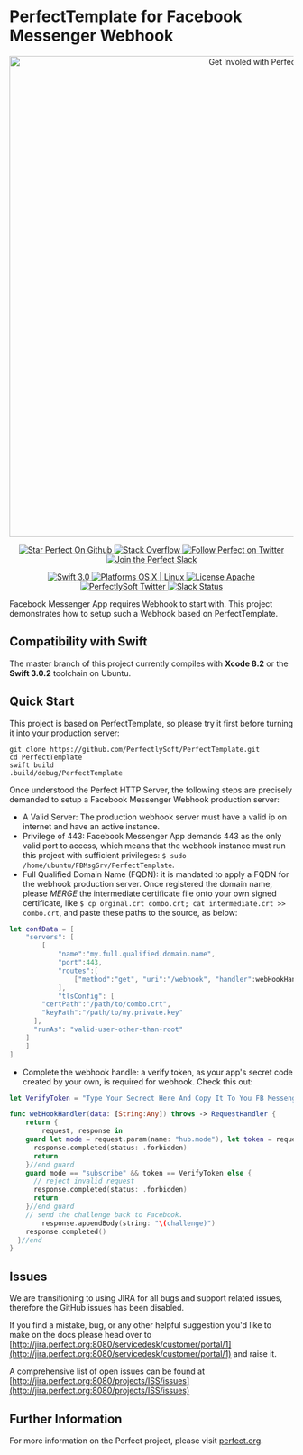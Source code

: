 # PerfectTemplate for Facebook Messenger Webhook

<p align="center">
    <a href="http://perfect.org/get-involved.html" target="_blank">
        <img src="http://perfect.org/assets/github/perfect_github_2_0_0.jpg" alt="Get Involed with Perfect!" width="854" />
    </a>
</p>

<p align="center">
    <a href="https://github.com/PerfectlySoft/Perfect" target="_blank">
        <img src="http://www.perfect.org/github/Perfect_GH_button_1_Star.jpg" alt="Star Perfect On Github" />
    </a>  
    <a href="http://stackoverflow.com/questions/tagged/perfect" target="_blank">
        <img src="http://www.perfect.org/github/perfect_gh_button_2_SO.jpg" alt="Stack Overflow" />
    </a>  
    <a href="https://twitter.com/perfectlysoft" target="_blank">
        <img src="http://www.perfect.org/github/Perfect_GH_button_3_twit.jpg" alt="Follow Perfect on Twitter" />
    </a>  
    <a href="http://perfect.ly" target="_blank">
        <img src="http://www.perfect.org/github/Perfect_GH_button_4_slack.jpg" alt="Join the Perfect Slack" />
    </a>
</p>

<p align="center">
    <a href="https://developer.apple.com/swift/" target="_blank">
        <img src="https://img.shields.io/badge/Swift-3.0-orange.svg?style=flat" alt="Swift 3.0">
    </a>
    <a href="https://developer.apple.com/swift/" target="_blank">
        <img src="https://img.shields.io/badge/Platforms-OS%20X%20%7C%20Linux%20-lightgray.svg?style=flat" alt="Platforms OS X | Linux">
    </a>
    <a href="http://perfect.org/licensing.html" target="_blank">
        <img src="https://img.shields.io/badge/License-Apache-lightgrey.svg?style=flat" alt="License Apache">
    </a>
    <a href="http://twitter.com/PerfectlySoft" target="_blank">
        <img src="https://img.shields.io/badge/Twitter-@PerfectlySoft-blue.svg?style=flat" alt="PerfectlySoft Twitter">
    </a>
    <a href="http://perfect.ly" target="_blank">
        <img src="http://perfect.ly/badge.svg" alt="Slack Status">
    </a>
</p>

Facebook Messenger App requires Webhook to start with. This project demonstrates how to setup such a Webhook based on PerfectTemplate.

## Compatibility with Swift

The master branch of this project currently compiles with **Xcode 8.2** or the **Swift 3.0.2** toolchain on Ubuntu.

## Quick Start

This project is based on PerfectTemplate, so please try it first before turning it into your production server:

```
git clone https://github.com/PerfectlySoft/PerfectTemplate.git
cd PerfectTemplate
swift build
.build/debug/PerfectTemplate
```

Once understood the Perfect HTTP Server, the following steps are precisely demanded to setup a Facebook Messenger Webhook production server:

- A Valid Server: The production webhook server must have a valid ip on internet and have an active instance.
- Privilege of 443: Facebook Messenger App demands 443 as the only valid port to access, which means that the webhook instance must run this project with sufficient privileges: `$ sudo /home/ubuntu/FBMsgSrv/PerfectTemplate`.
- Full Qualified Domain Name (FQDN): it is mandated to apply a FQDN for the webhook production server. Once registered the domain name, please *MERGE* the intermediate certificate file onto your own signed certificate, like `$ cp orginal.crt combo.crt; cat intermediate.crt >> combo.crt`, and paste these paths to the source, as below:

``` swift
let confData = [
	"servers": [
		[
			"name":"my.full.qualified.domain.name",
			"port":443,
			"routes":[
				["method":"get", "uri":"/webhook", "handler":webHookHandler]
			],
			"tlsConfig": [
        "certPath":"/path/to/combo.crt",
        "keyPath":"/path/to/my.private.key"
      ],
      "runAs": "valid-user-other-than-root"
    ]
	]
]
```

- Complete the webhook handle: a verify token, as your app's secret code created by your own, is required for webhook. Check this out:

``` swift
let VerifyToken = "Type Your Secrect Here And Copy It To You FB Messenger App Settings"

func webHookHandler(data: [String:Any]) throws -> RequestHandler {
	return {
		request, response in
    guard let mode = request.param(name: "hub.mode"), let token = request.param(name: "hub.verify_token"), let challenge = request.param(name: "hub.challenge")  else {
      response.completed(status: .forbidden)
      return
    }//end guard
    guard mode == "subscribe" && token == VerifyToken else {
      // reject invalid request
      response.completed(status: .forbidden)
      return
    }//end guard
    // send the challenge back to Facebook.
		response.appendBody(string: "\(challenge)")
    response.completed()
  }//end
}
```


## Issues

We are transitioning to using JIRA for all bugs and support related issues, therefore the GitHub issues has been disabled.

If you find a mistake, bug, or any other helpful suggestion you'd like to make on the docs please head over to [http://jira.perfect.org:8080/servicedesk/customer/portal/1](http://jira.perfect.org:8080/servicedesk/customer/portal/1) and raise it.

A comprehensive list of open issues can be found at [http://jira.perfect.org:8080/projects/ISS/issues](http://jira.perfect.org:8080/projects/ISS/issues)

## Further Information
For more information on the Perfect project, please visit [perfect.org](http://perfect.org).
